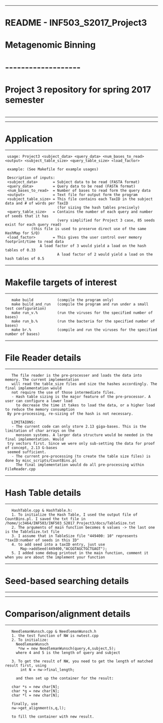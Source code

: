 ---------------------------------------------------------
# README - INF503_S2017_Project3
#
# Metagenomic Binning
# -------------------
# Project 3 repository for spring 2017 semester
#
---------------------------------------------------------

---------------------------------------------------------
# Application
---------------------------------------------------------
     usage: Project3 <subject_data> <query_data> <num_bases_to_read> <output> <subject_table_size> <query_table_size> <load_factor>
     
     example: (See Makefile for example usages)

     Description of inputs:
     <subject_data>       = Subject data to be read (FASTA format)
     <query_data>         = Query data to be read (FASTA format)
     <num_bases_to_read>  = Number of bases to read form the query data
     <output>             = Text file for output form the program
     <subject_table_size> = This file contains each TaxID in the subject data and # of words per TaxID
                            (for sizing the hash tables precisely)
     <query_table_size>   = Contains the number of each query and number of seeds that it has
                            (very simplified for Project 3 case, 85 seeds exist for each query read)
			    (this file is used to preserve direct use of the same HashMap for S/Q)
     <load_factor>        = This gives the user control over memory footprint/time to read data
     			    A load factor of 3 would yield a load on the hash tables of 0.33
                            A load factor of 2 would yield a load on the hash tables of 0.5

---------------------------------------------------------
# Makefile targets of interest
---------------------------------------------------------
       make build           (compile the program only)
       make build_and_run   (compile the program and run under a small test configuration)
       make run_v.%         (run the viruses for the specified number of bases)
       make run_b.%         (run the bacteria for the specified number of bases)
       make br.%            (compile and run the viruses for the specified number of bases)

---------------------------------------------------------
# File Reader details
---------------------------------------------------------
       The file reader is the pre-processer and loads the data into memory. The current implementation
       will read the table_size files and size the hashes accordingly. The final implementation would
       not require the use of those intermediate files.
       - Hash table sizing is the major feature of the pre-processor. A user can configure a lower load
         to decrease the time it takes to load the data, or a higher load to reduce the memory consumption
	 By pre-processing, re-sizing of the hash is not necessary.

       LIMITAIONS:
       - The current code can only store 2.13 giga-bases. This is the limitation of char arrays on the
         monsoon systems. A larger data structure would be needed in the final implementation. Would
	 try vectors first. Since we were only sub-setting the data for proof of concept, 2.13 G-bases
	 seemed sufficient.
       - The current pre-processing (to create the table size files) is done by misc_scripts/CountBins.pl
         The final implementation would do all pre-processing within FileReader.cpp

---------------------------------------------------------
# Hash Table details
---------------------------------------------------------
       HashTable.cpp & HashTable.h:
       1. To initialize the Hash Table, I used the output file of CountBins.pl. I saved the txt file in /home/jc3464/INF503/INF503_S2017_Project3/docs/TableSize.txt
       2. The arguments of main function becomes 6 values -> the last one is the TableSize.txt file
       3. I assume that in TableSize file "449400: 10" represents "taxID:number of seeds in this ID"
       4. to add seed into a taxID entry, just use
           Map->addSeed(449400,"ACGGTAGCTGCTGAGT");
       5. I added some debug printout in the main function, comment it when you are about the implement your function

---------------------------------------------------------
# Seed-based searching details
---------------------------------------------------------

---------------------------------------------------------
# Comparison/alignment details
---------------------------------------------------------
       NeedlemanWunsch.cpp & NeedlemanWunsch.h
       1. the test function of NW is nwtest.cpp
       2. To initialize:
         NeedlemanWunsch 
          *nw = new NeedlemanWunsch(query,4,subject,5);
         where 4 and 5 is the length of query and subject
         
       3. To get the result of NW, you need to get the length of matched result first, using 
           int N = nw->final_length;
  
         and then set up the container for the result:
  
       char *s = new char[N];
       char *q = new char[N];
       char *l = new char[N];
    
       finally, use
       nw->get_alignment(s,q,l);
        
       to fill the container with new result.
 